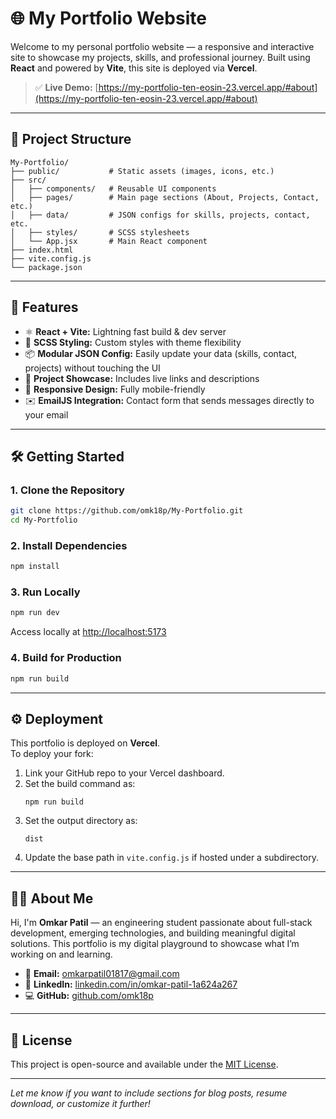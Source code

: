 # 🌐 My Portfolio Website

Welcome to my personal portfolio website — a responsive and interactive site to showcase my projects, skills, and professional journey. Built using **React** and powered by **Vite**, this site is deployed via **Vercel**.

> ✅ **Live Demo:** [https://my-portfolio-ten-eosin-23.vercel.app/#about](https://my-portfolio-ten-eosin-23.vercel.app/#about)

---

## 📁 Project Structure

```
My-Portfolio/
├── public/           # Static assets (images, icons, etc.)
├── src/
│   ├── components/   # Reusable UI components
│   ├── pages/        # Main page sections (About, Projects, Contact, etc.)
│   ├── data/         # JSON configs for skills, projects, contact, etc.
│   ├── styles/       # SCSS stylesheets
│   └── App.jsx       # Main React component
├── index.html
├── vite.config.js
└── package.json
```

---

## 🚀 Features

- ⚛️ **React + Vite:** Lightning fast build & dev server
- 🎨 **SCSS Styling:** Custom styles with theme flexibility
- 📦 **Modular JSON Config:** Easily update your data (skills, contact, projects) without touching the UI
- 💼 **Project Showcase:** Includes live links and descriptions
- 📱 **Responsive Design:** Fully mobile-friendly
- ✉️ **EmailJS Integration:** Contact form that sends messages directly to your email

---

## 🛠️ Getting Started

### 1. Clone the Repository

```bash
git clone https://github.com/omk18p/My-Portfolio.git
cd My-Portfolio
```

### 2. Install Dependencies

```bash
npm install
```

### 3. Run Locally

```bash
npm run dev
```
Access locally at [http://localhost:5173](http://localhost:5173)

### 4. Build for Production

```bash
npm run build
```

---

## ⚙️ Deployment

This portfolio is deployed on **Vercel**.  
To deploy your fork:

1. Link your GitHub repo to your Vercel dashboard.
2. Set the build command as:
    ```
    npm run build
    ```
3. Set the output directory as:
    ```
    dist
    ```
4. Update the base path in `vite.config.js` if hosted under a subdirectory.

---

## 🙋‍♂️ About Me

Hi, I'm **Omkar Patil** — an engineering student passionate about full-stack development, emerging technologies, and building meaningful digital solutions. This portfolio is my digital playground to showcase what I’m working on and learning.

- 📧 **Email:** omkarpatil01817@gmail.com
- 🔗 **LinkedIn:** [linkedin.com/in/omkar-patil-1a624a267](https://linkedin.com/in/omkar-patil-1a624a267)
- 💻 **GitHub:** [github.com/omk18p](https://github.com/omk18p)

---

## 📃 License

This project is open-source and available under the [MIT License](LICENSE).

---

*Let me know if you want to include sections for blog posts, resume download, or customize it further!*
